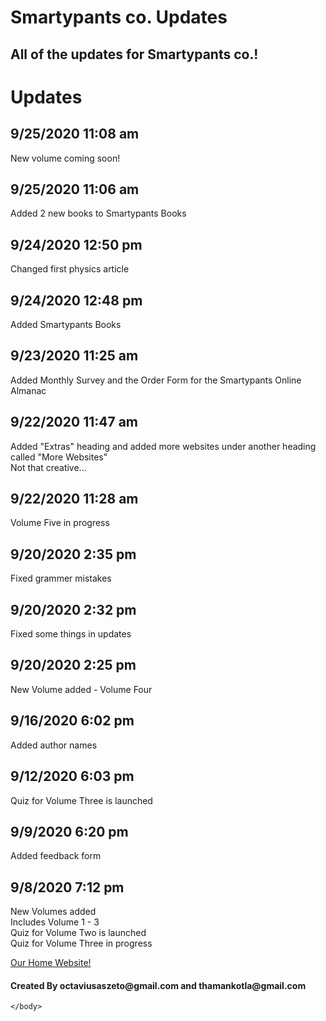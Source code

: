 # Smartypants co. Updates
## All of the updates for Smartypants co.!
<html>
    <head>
        <meta charset="utf-8">
        <title>Smartypants co. Updates</title>
    </head>
    <body>
      <h1>Updates</h1>
        <h2>9/25/2020 11:08 am</h2>
        <p>New volume coming soon!</p>
        <h2>9/25/2020 11:06 am</h2>
        <p>Added 2 new books to Smartypants Books</p>
        <h2>9/24/2020 12:50 pm</h2>
        <p>Changed first physics article</p>
        <h2>9/24/2020 12:48 pm</h2>
        <p>Added Smartypants Books</p>
        <h2>9/23/2020 11:25 am</h2>
        <p>Added Monthly Survey and the Order Form for the Smartypants Online Almanac</p>
        <h2>9/22/2020 11:47 am</h2>
        <p>Added "Extras" heading and added more websites under another heading called "More Websites"<br>Not that creative...</p>
        <h2>9/22/2020 11:28 am</h2>
        <p>Volume Five in progress</p>
        <h2>9/20/2020 2:35 pm</h2>
        <p>Fixed grammer mistakes</p>
        <h2>9/20/2020 2:32 pm</h2>
        <p>Fixed some things in updates</p>
        <h2>9/20/2020 2:25 pm</h2>
        <p>New Volume added - Volume Four</p>        
        <h2>9/16/2020 6:02 pm</h2>
        <p>Added author names</p>
        <h2>9/12/2020 6:03 pm</h2>
        <p>Quiz for Volume Three is launched</p>
        <h2>9/9/2020 6:20 pm</h2>
        <p>Added feedback form</p>
      <h2>9/8/2020 7:12 pm</h2>
      <p>New Volumes added<br>Includes Volume 1 - 3<br>Quiz for Volume Two is launched<br>Quiz for Volume Three in progress</p>
        <a href="https://octaviustheking.github.io/The-Smartypants-co.-Home-Website/">Our Home Website!</a> 
        <h4>Created By octaviusaszeto@gmail.com and thamankotla@gmail.com</h4>


    </body>
</html>
